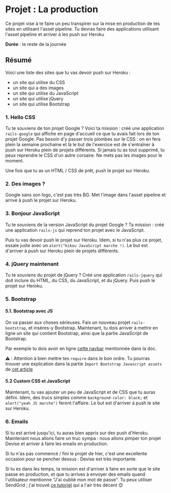 # Projet : La production
Ce projet vise à te faire un peu transpirer sur la mise en production de tes sites en utilisant l'asset pipeline. Tu devras faire des applications utilisant l'asset pipeline et arriver à les push sur Heroku

**Durée** : le reste de la journée

## Résumé
Voici une liste des sites que tu vas devoir push sur Heroku :

- un site qui utilise du CSS
- un site qui a des images
- un site qui utilise du JavaScript
- un site qui utilise jQuery
- un site qui utilise Bootstrap

### 1. Hello CSS
Tu te souviens de ton projet Google ? Voici ta mission : créé une application `rails-google` qui affiche en page d'accueil ce que tu avais fait lors de ton projet Google. Pas besoin d'y passer trois plombes sur le CSS : on en fera plein la semaine prochaine et là le but de l'exercice est de s'entraîner à push sur Heroku plein de projets différents. Si jamais tu as tout supprimé, tu peux reprendre le CSS d'un autre corsaire. Ne mets pas les images pour le moment.

Une fois que tu as un HTML / CSS de prêt, push le projet sur Heroku.

### 2. Des images ?
Google sans son logo, c'est pas très BG. Met l'image dans l'asset pipeline et arrive à push le projet sur Heroku.

### 3. Bonjour JavaScript
Tu te souviens de la version JavaScript du projet Google ? Ta mission : créé une application `rails-js` qui reprend ton projet avec le JavaScript.

Puis tu vas devoir push le projet sur Heroku. Idem, si tu n'as plus ce projet, essaie juste avec un `alert("kikou JavaScript marche !)`. Le but est d'arriver à push sur Heroku plein de projets différents.

### 4. jQuery maintenant
Tu te souviens du projet de jQuery ? Créé une application `rails-jquery` qui doit inclure du HTML, du CSS, du JavaScript, et du jQuery. Puis push le projet sur Heroku.

### 5. Bootstrap
#### 5.1. Bootstrap avec JS
On va passer aux choses sérieuses. Fais un nouveau projet `rails-bootstrap`, et insères-y Bootstrap. Maintenant, tu dois arriver à mettre en ligne un site qui contient Bootstrap, ainsi que la partie JavaScript de Bootstrap. 

Par exemple tu dois avoir en ligne [cette navbar](http://getbootstrap.com/components/#navbar-default) mentionnée dans la doc.

⚠️ : Attention à bien mettre tes `require` dans le bon ordre. Tu pourras trouver une explication dans la partie `Import Bootstrap Javascript assets` de [cet article](https://launchschool.com/blog/integrating-rails-and-bootstrap-part-1)

#### 5.2 Custom CSS et JavaScript
Maintenant, tu vas ajouter un peu de JavaScript et de CSS que tu auras défini. Idem, des trucs simples comme `background-color: black;` et `alert("yeah JS marche")` feront l'affaire. Le but est d'arriver à push le site sur Heroku.

### 6. Emails
Si tu est arrivé jusqu'ici, tu auras bien appris sur des push d'Heroku. Maintenant nous allons faire un truc sympa : nous allons pimper ton projet Devise et arriver à faire les emails en production.

Si tu n'as pas commencé / fini le projet de hier, c'est une excellente occasion pour se pencher dessus : Devise est très importante.

Si tu es dans les temps, ta mission est d'arriver à faire en sorte que le site passe en production, et que tu arrives à envoyer des emails quand l'utilisateur mentionne "J'ai oublié mon mot de passe". Tu peux utiliser SendGrid ; j'ai trouvé [ce tutoriel](https://2017doneright.com/email-verification-devise-in-rails-using-sendgrid-gmail-and-heroku-a0ca930c5373) qui a l'air très décent 😊